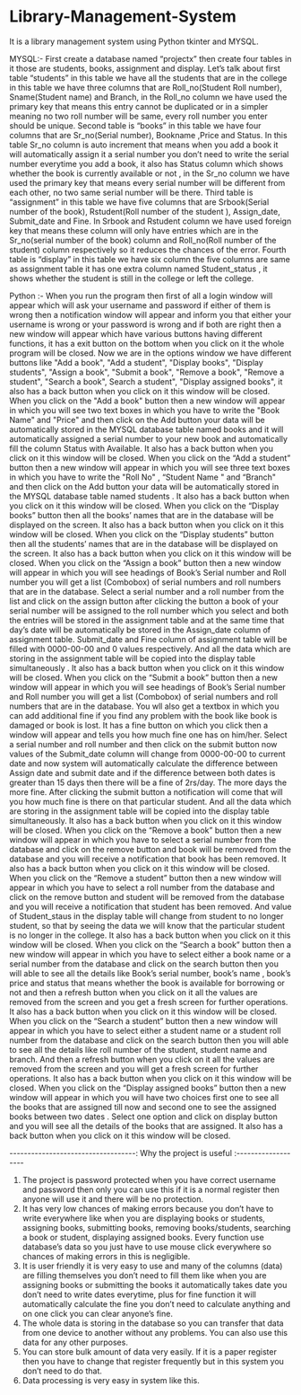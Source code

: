 # Library-Management-System
It is a library management system using Python tkinter and MYSQL.

MYSQL:-
First create a database named “projectx”  then create four tables in it those are students, books, assignment and display.
Let’s talk about first table  “students”  in this table we have all the students that are in the college in this table we have three columns that are Roll_no(Student Roll number), Sname(Student name) and Branch, in the Roll_no column we have used the primary key that means this entry cannot be duplicated or in a simpler meaning no two roll number will be same,  every roll number you enter should be unique.
Second table is “books” in this table we have four columns that are Sr_no(Serial number), Bookname ,Price and Status. In this table Sr_no  column is auto increment that means when you add a book it will automatically assign it a serial number you don’t need to write the serial number everytime you add a book, it also  has Status column which shows whether  the book is currently available or not , in the Sr_no  column we have used the primary key that means every serial number will be different from each other, no two same serial number will be there.
Third table is “assignment” in this table we have five columns that are Srbook(Serial number of the book), Rstudent(Roll number of the student ), Assign_date, Submit_date and Fine. In Srbook and Rstudent  column we have used foreign key that means these column will only have entries which are in the Sr_no(serial number of the book) column and Roll_no(Roll number of the student) column respectively so it reduces the chances of the error.
Fourth table is “display” in this table we have six column the five columns are same as assignment table it has one extra column named Student_status , it shows whether the student is still in the college or left the college.

Python :-
When you run the program then first of all a login window will appear which will ask your username and password if either of them is wrong then a notification window will appear and inform you that either your username is wrong or your password is wrong and if both are right then a new window will appear which have various buttons having different functions, it has a exit button on the bottom when you click on it the whole program will be closed.
Now we are in the options window we have different buttons like "Add a book", "Add a student", "Display books", "Display students", "Assign a book", "Submit a book", "Remove a book", "Remove a student", "Search a book", Search a student", "Display assigned books", it also has a back button when you click on it this window will be closed.
When you click on the "Add a book" button then a new window will appear in which you will see two text boxes in which you have to write the "Book Name" and "Price" and then click on the Add button your data will be automatically stored in the MYSQL  database table named books and it will automatically assigned a serial number to your new book and automatically fill the column Status with Available. It also has a back button when you click on it this window will be closed.
When you click on the “Add a student” button then a new window will appear in which you will see three text boxes in which you have to write the "Roll No" , “Student Name " and “Branch" and then click on the Add button your data will be automatically stored in the MYSQL database table named students . It also has a back button when you click on it this window will be closed.
When you click on the “Display books” button then all the books’ names that are in the   database will be displayed on the screen. It also has a back button when you click on it this window will be closed. 
When you click on the “Display students” button then all the students’ names that are in the   database will be displayed on the screen. It also has a back button when you click on it this window will be closed.
When you click on the “Assign a book” button then a new window will appear in which you will see headings of  Book’s Serial number and Roll number you will get a list (Combobox)  of serial numbers  and  roll numbers that are in the database. Select a serial number and a roll number from the list and click on the assign button after clicking the button a book of your serial number will be assigned to the roll number which you select and both the entries will be stored in the assignment table and at the same time that day’s date will be automatically be stored in the Assign_date column of assignment table. Submit_date and Fine column of assignment table will be filled with 0000-00-00 and 0 values respectively.  And all the data which are storing in the assignment table will be copied into the display table simultaneously . It also has a back button when you click on it this window will be closed.
When you click on the “Submit a book” button then a new window will appear in which you will see headings of  Book’s Serial number and Roll number you will get a list (Combobox)  of serial numbers  and  roll numbers that are in the database. You wll also get a textbox in which you can add additional fine if you find any problem with the book like book is damaged or book is lost. It has a fine button on which you click then a window will appear and tells you how much fine one has on him/her. Select a serial number and roll number and then click on the submit button now values of the Submit_date  column will change from 0000-00-00 to current date and now system will automatically calculate the difference between Assign date and submit date and if the difference between both dates is greater than 15 days then there will be a fine of 2rs/day. The more days the more fine. After clicking the submit button a notification will come that will you how much fine is there on that particular student.  And all the data which are storing in the assignment table will be copied into the display table simultaneously.  It also has a back button when you click on it this window will be closed.
When you click on the “Remove a book” button then a new window will appear in which you have to select  a serial number from the database and click on the remove button and book will be removed from the database and you will receive a notification that book has been removed. It also has a back button when you click on it this window will be closed.
 When you click on the “Remove a student” button then a new window will appear in which you have to select  a roll number from the database and click on the remove button and student will be removed from the database and you will receive a notification that student has been removed. And value of Student_staus in the display table will change from student to no longer student, so that by seeing the data we will know that the particular student is no longer in the college.  It also has a back button when you click on it this window will be closed.
When you click on the “Search a book” button then a new window will appear in which you have to select  either a book name or a serial number from the database and click on the search button then you will able to see all the details like Book’s serial number, book’s name , book’s price and status that means whether the book is available for borrowing or not and then a refresh button when you click on it all the values are removed from the screen and you get a fresh screen for further operations. It also has a back button when you click on it this window will be closed.
 When you click on the “Search a student” button then a new window will appear in which you have to select  either a student name or a student roll number from the database and click on the search button then you will able to see all the details like roll number of the student, student name and branch.  And then a refresh button when you click on it all the values are removed from the screen and you  will  get a fresh screen for further operations. It also has a back button when you click on it this window will be closed.
When  you click on the “Display assigned books”  button  then  a new window will appear in which you will have two choices first one to see all the books that are assigned till now and second one to see the assigned books between two dates . Select one option and click on display button and you will see all the details of the books that are assigned. It also has a back button when you click on it this window will be closed.

-----------------------------------:  Why the project is useful  :-------------------
1.	The project is password protected when you have correct username and password then only you can use this if it is a normal register then anyone will use it and there will be no protection.
2.	It has very low chances of making errors because you don’t  have to write everywhere like when you are displaying books or students, assigning books, submitting books, removing books/students, searching a book or student, displaying assigned books.  Every function use database’s  data so you just have to use mouse click everywhere so chances of making errors in this is negligible.
3.	It is user friendly it is very easy to use and many of the columns (data) are filling themselves you don’t need to fill them like when you are assigning books or submitting the books it automatically takes date you don’t need to write dates  everytime,  plus for fine function it will automatically calculate the fine you don’t need to calculate anything and on one click you can clear anyone’s fine.
4.	The whole data is storing in the database so you can transfer that data from one device to another without any problems. You can also use this data for any other purposes.
5.	You can store bulk amount of data very easily. If it is a paper register then you have to change that register frequently but in this system  you don’t need to do that.
6.	Data processing is very easy in system like this.
